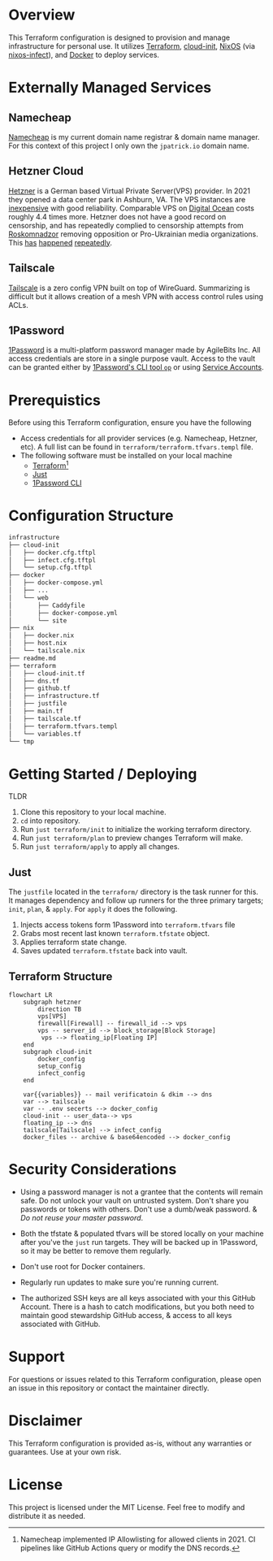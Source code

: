 # Overview 

This Terraform configuration is designed to provision and manage infrastructure for personal use. It utilizes [Terraform](https://www.terraform.io/), [cloud-init](https://cloud-init.io/), [NixOS](https://nixos.org/) (via [nixos-infect](https://github.com/elitak/nixos-infect)), and [Docker](https://www.docker.com/) to deploy services.

# Externally Managed Services

## Namecheap

[Namecheap](https://www.namecheap.com/) is my current domain name registrar & domain name manager. For this context of this project I only own the `jpatrick.io` domain name.

## Hetzner Cloud

[Hetzner](https://www.hetzner.com/cloud) is a German based Virtual Private Server(VPS) provider. In 2021 they opened a data center park in Ashburn, VA. The VPS instances are [inexpensive](https://www.hetzner.com/cloud/#pricing) with good reliability. Comparable VPS on [Digital Ocean](https://www.digitalocean.com/pricing/droplets) costs roughly 4.4 times more. Hetzner does not have a good record on censorship, and has repeatedly complied to censorship attempts from  [Roskomnadzor](https://en.wikipedia.org/wiki/Federal_Service_for_Supervision_of_Communications,_Information_Technology_and_Mass_Media) removing opposition or Pro-Ukrainian media organizations. This  [has](https://en.wikipedia.org/wiki/Hetzner#Russian_complaints_about_Glavcom.ua) [happened](https://en.wikipedia.org/wiki/Hetzner#Blocking_%22Novaya_Gazeta%22) [repeatedly](https://en.wikipedia.org/wiki/Hetzner#Blocking_Ukraine_War_information).


## Tailscale

[Tailscale](tailscale.com) is a zero config VPN built on top of WireGuard. Summarizing is difficult but it allows creation of a mesh VPN with access control rules using ACLs. 

## 1Password

[1Password](1password.com) is a multi-platform password manager made by AgileBits Inc. All access credentials are store in a single purpose vault. Access to the vault can be granted either by [1Password's CLI tool `op`](https://developer.1password.com/docs/cli/) or using [Service Accounts](https://developer.1password.com/docs/service-accounts/get-started/#create-a-service-account). 

# Prerequistics

Before using this Terraform configuration, ensure you have the following

* Access credentials for all provider services (e.g. Namecheap, Hetzner, etc). A full list can be found in `terraform/terraform.tfvars.templ` file.
* The following software must be installed on your local machine
  * [Terraform](https://www.terraform.io/)[^1]
  * [Just](https://github.com/casey/just)
  * [1Password CLI](https://developer.1password.com/docs/cli/)


# Configuration Structure 

```bash
infrastructure
├── cloud-init
│   ├── docker.cfg.tftpl
│   ├── infect.cfg.tftpl
│   └── setup.cfg.tftpl
├── docker
│   ├── docker-compose.yml
│   ├── ...
│   └── web
│       ├── Caddyfile
│       ├── docker-compose.yml
│       └── site
├── nix
│   ├── docker.nix
│   ├── host.nix
│   └── tailscale.nix
├── readme.md
├── terraform
│   ├── cloud-init.tf
│   ├── dns.tf
│   ├── github.tf
│   ├── infrastructure.tf
│   ├── justfile
│   ├── main.tf
│   ├── tailscale.tf
│   ├── terraform.tfvars.templ
│   └── variables.tf
└── tmp
```

# Getting Started / Deploying

TLDR

1. Clone this repository to your local machine.
1. `cd` into repository.
2. Run `just terraform/init` to initialize the working terraform directory.
3. Run `just terraform/plan` to preview changes Terraform will make.
4. Run `just terraform/apply` to apply all changes.

## Just 

The `justfile` located in the `terraform/` directory is the task runner for this. It manages dependency and follow up runners for the three primary targets; `init`, `plan`, & `apply`. For `apply` it does the following.

1. Injects access tokens form 1Password into `terraform.tfvars` file
2. Grabs most recent last known `terraform.tfstate` object.
3. Applies terraform state change.
4. Saves updated `terraform.tfstate` back into vault.

## Terraform Structure 

```mermaid
flowchart LR
    subgraph hetzner
        direction TB
        vps[VPS] 
        firewall[Firewall] -- firewall_id --> vps
        vps -- server_id --> block_storage[Block Storage]
         vps --> floating_ip[Floating IP] 
    end
    subgraph cloud-init
        docker_config
        setup_config
        infect_config
    end

    var{{variables}} -- mail verificatoin & dkim --> dns
    var --> tailscale
    var -- .env secerts --> docker_config
    cloud-init -- user_data--> vps
    floating_ip --> dns
    tailscale[Tailscale] --> infect_config
    docker_files -- archive & base64encoded --> docker_config
```


#  Security Considerations

* Using a password manager is not a grantee that the contents will remain safe. Do not unlock your vault on untrusted system. Don't share you passwords or tokens with others. Don't use a dumb/weak password. & *Do not reuse your master password*.

* Both the tfstate & populated tfvars will be stored locally on your machine after you've the `just` run targets. They will be backed up in 1Password, so it may be better to remove them regularly.

* Don't use root for Docker containers.

* Regularly run updates to make sure you're running current.

* The authorized SSH keys are all keys associated with your this GitHub Account. There is a hash to catch modifications, but you both need to maintain good stewardship GitHub access, & access to all keys associated with GitHub.

# Support

For questions or issues related to this Terraform configuration, please open an issue in this repository or contact the maintainer directly.

# Disclaimer

This Terraform configuration is provided as-is, without any warranties or guarantees. Use at your own risk.

# License

This project is licensed under the MIT License. Feel free to modify and distribute it as needed.

[^1]: Namecheap implemented IP Allowlisting for allowed clients in 2021. CI pipelines like GitHub Actions query or modify the DNS records. 
